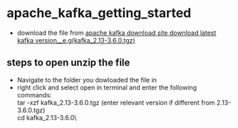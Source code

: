 # apache_kafka_getting_started
- download the file from [apache kafka download site download latest kafka version__e.g(kafka_2.13-3.6.0.tgz)](https://www.apache.org/dyn/closer.cgi)
## steps to open unzip the file
- Navigate to the folder you dowloaded the file in
- right click and select open in terminal and enter the following commands:\
  tar -xzf kafka_2.13-3.6.0.tgz (enter relevant version if different from 2.13-3.6.0.tgz)\
  cd kafka_2.13-3.6.0\
